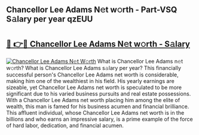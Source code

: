 ## Chancellor Lee Adams N𝚎t w𝚘rth - Part-VSQ S𝚊lary per year qzEUU

# <h2><a href="http://gc526f.nevu.top/?p=Chancellor+Lee+Adams">🔗 👉🔴 Chancellor Lee Adams N𝚎t w𝚘rth - S𝚊lary</a></h2>

[![Chancellor Lee Adams N𝚎t W𝚘rth](https://i.imgur.com/Oavwk0R.jpeg)](http://gc526f.nevu.top/?p=Chancellor+Lee+Adams)
What is Chancellor Lee Adams n𝚎t w𝚘rth? What is Chancellor Lee Adams s𝚊lary per year?
This financially successful person's Chancellor Lee Adams net worth is considerable, making him one of the wealthiest in his field. His yearly earnings are sizeable, yet Chancellor Lee Adams net worth is speculated to be more significant due to his varied business pursuits and real estate possessions. With a Chancellor Lee Adams net worth placing him among the elite of wealth, this man is famed for his business acumen and financial brilliance. This affluent individual, whose Chancellor Lee Adams net worth is in the billions and who earns an impressive salary, is a prime example of the force of hard labor, dedication, and financial acumen.
